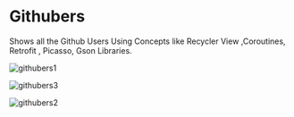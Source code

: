 # Githubers
Shows all the Github Users Using Concepts like Recycler View ,Coroutines, Retrofit , Picasso, Gson Libraries.

![githubers1](https://user-images.githubusercontent.com/77694061/126571199-a88ffb49-534d-4267-ad45-437955ef911b.jpeg)

![githubers3](https://user-images.githubusercontent.com/77694061/126571181-7f31d4da-e26c-4488-b2cf-daaf85f87bc6.jpeg)

![githubers2](https://user-images.githubusercontent.com/77694061/126571145-f4e8c09b-1b36-4d88-a718-f4777b5016c1.jpeg)
